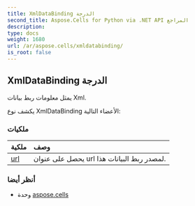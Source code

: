 ```yaml
---
title: XmlDataBinding الدرجة
second_title: Aspose.Cells for Python via .NET API المراجع
description:
type: docs
weight: 1680
url: /ar/aspose.cells/xmldatabinding/
is_root: false
---
```

##  XmlDataBinding الدرجة
يمثل معلومات ربط بيانات Xml.



يكشف نوع XmlDataBinding الأعضاء التالية:

###  ملكيات
| ملكية| وصف|
| :- | :- |
| [url](/cells/python-net/ar/aspose.cells/xmldatabinding/url) | يحصل على عنوان url لمصدر ربط البيانات هذا.|



###  أنظر أيضا
* وحدة [aspose.cells](..)
